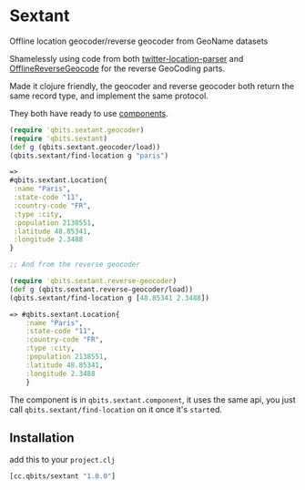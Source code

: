 # Sextant

Offline location geocoder/reverse geocoder from GeoName datasets

Shamelessly using code from
both
[twitter-location-parser](https://github.com/smallrivers/twitter-location-parser) and
[OfflineReverseGeocode](https://github.com/AReallyGoodName/OfflineReverseGeocode) for
the reverse GeoCoding parts.

Made it clojure friendly, the geocoder and reverse geocoder both
return the same record type, and implement the same protocol.

They both have ready to use [components](https://github.com/stuartsierra/component).

``` clojure
(require 'qbits.sextant.geocoder)
(require 'qbits.sextant)
(def g (qbits.sextant.geocoder/load))
(qbits.sextant/find-location g "paris")

=>
#qbits.sextant.Location{
 :name "Paris",
 :state-code "11",
 :country-code "FR",
 :type :city,
 :population 2138551,
 :latitude 48.85341,
 :longitude 2.3488
}

;; And from the reverse geocoder

(require 'qbits.sextant.reverse-geocoder)
(def g (qbits.sextant.reverse-geocoder/load))
(qbits.sextant/find-location g [48.85341 2.3488])

=> #qbits.sextant.Location{
    :name "Paris",
    :state-code "11",
    :country-code "FR",
    :type :city,
    :population 2138551,
    :latitude 48.85341,
    :longitude 2.3488
    }
```

The component is in `qbits.sextant.component`, it uses the same api, you
just call `qbits.sextant/find-location` on it once it's `start`ed.

## Installation

add this to your `project.clj`

``` clojure
[cc.qbits/sextant "1.0.0"]
```

